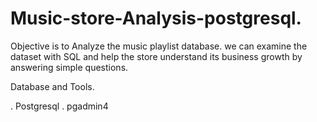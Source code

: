 # Music-store-Analysis-postgresql.
Objective is to Analyze the music playlist database.
we  can examine the dataset with SQL and help the store understand its business growth by answering simple questions.

Database and Tools.


. Postgresql
. pgadmin4


